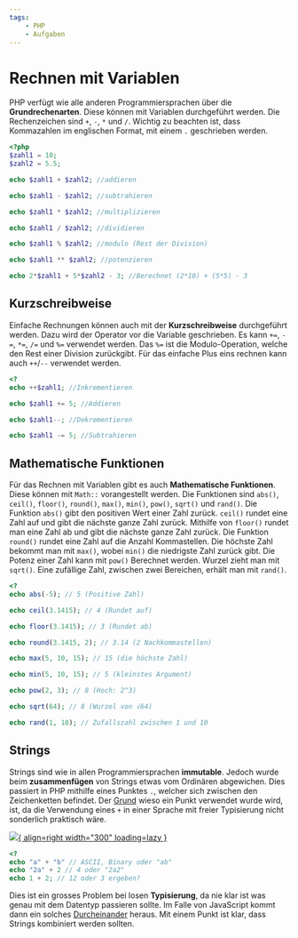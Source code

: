 ```yaml
---
tags:
    - PHP
    - Aufgaben
---
```


# Rechnen mit Variablen

PHP verfügt wie alle anderen Programmiersprachen über die **Grundrechenarten**. Diese können mit Variablen durchgeführt werden. Die Rechenzeichen sind `+`, `-`, `*` und `/`. Wichtig zu beachten ist, dass Kommazahlen im englischen Format, mit einem `.` geschrieben werden.

```php title="Berechnungen mit Variablen"
<?php
$zahl1 = 10;
$zahl2 = 5.5;

echo $zahl1 + $zahl2; //addieren

echo $zahl1 - $zahl2; //subtrahieren

echo $zahl1 * $zahl2; //multiplizieren

echo $zahl1 / $zahl2; //dividieren

echo $zahl1 % $zahl2; //modulo (Rest der Division)

echo $zahl1 ** $zahl2; //potenzieren

echo 2*$zahl1 + 5*$zahl2 - 3; //Berechnet (2*10) + (5*5) - 3
```

## Kurzschreibweise

Einfache Rechnungen können auch mit der **Kurzschreibweise** durchgeführt werden. Dazu wird der Operator vor die Variable geschrieben. Es kann `+=`, `-=`, `*=`, `/=` und `%=` verwendet werden. Das `%=` ist die Modulo-Operation, welche den Rest einer Division zurückgibt. Für das einfache Plus eins rechnen kann auch `++`/`--` verwendet werden.

```php title="Kurzschreibweise"
<?
echo ++$zahl1; //Inkrementieren

echo $zahl1 += 5; //Addieren

echo $zahl1--; //Dekrementieren

echo $zahl1 -= 5; //Subtrahieren
```

## Mathematische Funktionen

Für das Rechnen mit Variablen gibt es auch **Mathematische Funktionen**. Diese können mit `Math::` vorangestellt werden. Die Funktionen sind `abs()`, `ceil()`, `floor()`, `round()`, `max()`, `min()`, `pow()`, `sqrt()` und `rand()`. Die Funktion `abs()` gibt den positiven Wert einer Zahl zurück. `ceil()` rundet eine Zahl auf und gibt die nächste ganze Zahl zurück. Mithilfe von `floor()` rundet man eine Zahl ab und gibt die nächste ganze Zahl zurück. Die Funktion `round()` rundet eine Zahl auf die Anzahl Kommastellen. Die höchste Zahl bekommt man mit `max()`, wobei `min()` die niedrigste Zahl zurück gibt. Die Potenz einer Zahl kann mit `pow()` Berechnet werden. Wurzel zieht man mit `sqrt()`. Eine zufällige Zahl, zwischen zwei Bereichen, erhält man mit `rand()`.

```php title="Mathematische Funktionen"
<?
echo abs(-5); // 5 (Positive Zahl)

echo ceil(3.1415); // 4 (Rundet auf)

echo floor(3.1415); // 3 (Rundet ab)

echo round(3.1415, 2); // 3.14 (2 Nachkommastellen)

echo max(5, 10, 15); // 15 (die höchste Zahl)

echo min(5, 10, 15); // 5 (kleinstes Argument)

echo pow(2, 3); // 8 (Hoch: 2^3)

echo sqrt(64); // 8 (Wurzel von √64)

echo rand(1, 10); // Zufallszahl zwischen 1 und 10
```

## Strings

Strings sind wie in allen Programmiersprachen **immutable**. Jedoch wurde beim **zusammenfügen** von Strings etwas vom Ordinären abgewichen. Dies passiert in PHP mithilfe eines Punktes `.`, welcher sich zwischen den Zeichenketten befindet. Der [Grund](https://stackoverflow.com/a/4266859/16632604) wieso ein Punkt verwendet wurde wird, ist, da die Verwendung eines `+` in einer Sprache mit freier Typisierung nicht sonderlich praktisch wäre.

[![](https://res.cloudinary.com/practicaldev/image/fetch/s--ij_hqKUb--/c_limit%2Cf_auto%2Cfl_progressive%2Cq_auto%2Cw_880/https://github.com/damiancipolat/js_vs_memes/blob/master/doc/mind_js.jpg%3Fraw%3Dtrue){ align=right width="300" loading=lazy }](https://dev.to/damxipo/javascript-versus-memes-explaining-various-funny-memes-2o8c)

```php title="Beispiel + für Zusammenfügung"
<?
echo "a" + "b" // ASCII, Binary oder "ab"
echo "2a" + 2 // 4 oder "2a2"
echo 1 + 2; // 12 oder 3 ergeben?
```

Dies ist ein grosses Problem bei losen **Typisierung**, da nie klar ist was genau mit dem Datentyp passieren sollte. Im Falle von JavaScript kommt dann ein solches [Durcheinander](https://github.com/aemkei/jsfuck) heraus. Mit einem Punkt ist klar, dass Strings kombiniert werden sollten.
